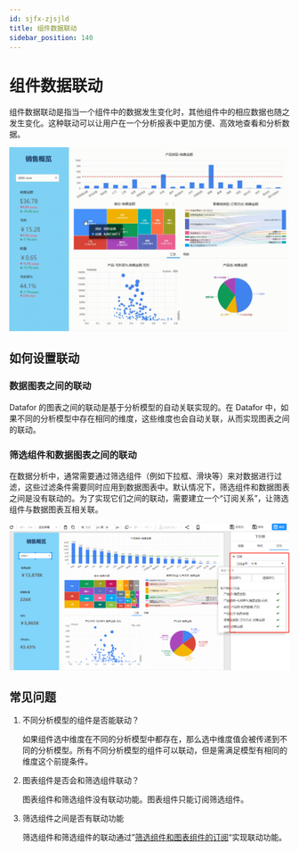 ```yaml
---
id: sjfx-zjsjld
title: 组件数据联动
sidebar_position: 140
---
```

# 组件数据联动

组件数据联动是指当一个组件中的数据发生变化时，其他组件中的相应数据也随之发生变化。这种联动可以让用户在一个分析报表中更加方便、高效地查看和分析数据。

   <div align="left"><img src="../../static/img/datafor/analysis/20230108_155325.gif" alt="image-20230108155643877"  /></div>

## 如何设置联动
### 数据图表之间的联动

Datafor 的图表之间的联动是基于分析模型的自动关联实现的。在 Datafor 中，如果不同的分析模型中存在相同的维度，这些维度也会自动关联，从而实现图表之间的联动。
### 筛选组件和数据图表之间的联动
在数据分析中，通常需要通过筛选组件（例如下拉框、滑块等）来对数据进行过滤，这些过滤条件需要同时应用到数据图表中。默认情况下，筛选组件和数据图表之间是没有联动的。为了实现它们之间的联动，需要建立一个“订阅关系”，让筛选组件与数据图表互相关联。

![1680786528458](../../static/img/datafor/analysis/1680786528458.png)

## 常见问题

1. 不同分析模型的组件是否能联动？

   如果组件选中维度在不同的分析模型中都存在，那么选中维度值会被传递到不同的分析模型。所有不同分析模型的组件可以联动，但是需满足模型有相同的维度这个前提条件。

2. 图表组件是否会和筛选组件联动？

   图表组件和筛选组件没有联动功能。图表组件只能订阅筛选组件。

3. 筛选组件之间是否有联动功能

   筛选组件和筛选组件的联动通过”[筛选组件和图表组件的订阅](https://datafor123.github.io/docs/visualizer/visualization-sxzjhtbzjddy)“实现联动功能。